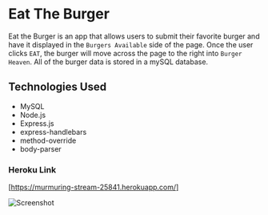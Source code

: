 # Eat The Burger

Eat the Burger is an app that allows users to submit their favorite burger and have it displayed in the `Burgers Available` side of the page. Once the user clicks `EAT`, the burger will move across the page to the right into `Burger Heaven`. All of the burger data is stored in a mySQL database. 


## Technologies Used
* MySQL
* Node.js
* Express.js
* express-handlebars
* method-override
* body-parser


### Heroku Link
[https://murmuring-stream-25841.herokuapp.com/]

![Screenshot](Screenshot.PNG)
